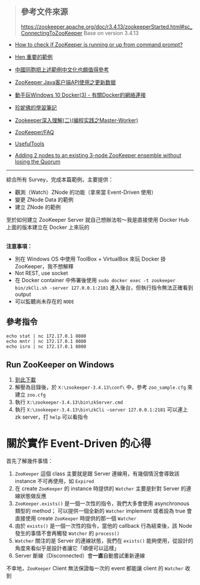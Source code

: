 > ## 參考文件來源
> https://zookeeper.apache.org/doc/r3.4.13/zookeeperStarted.html#sc_ConnectingToZooKeeper
> Base on version 3.4.13

- [How to check if ZooKeeper is running or up from command prompt?](https://stackoverflow.com/questions/29106546/how-to-check-if-zookeeper-is-running-or-up-from-command-prompt)  

- [Hen 重要的範例](https://zookeeper.apache.org/doc/r3.4.13/javaExample.html)

- [中國同胞把上述範例中文化也頗值得參考](http://www.cnblogs.com/haippy/archive/2012/07/20/2600077.html)

- [ZooKeeper Java客户端API使用之更新数据](https://my.oschina.net/lvyi/blog/521846)

- [動手玩Windows 10 Docker(3) - 有關Docker的網絡連接](https://dotblogs.com.tw/swater111/2017/01/03/171042)

- [珍妮佛的學習筆記](https://cutejaneii.wordpress.com/2017/07/24/docker-10-%E7%94%A8docker%E5%BB%BA%E7%AB%8Bzookeeper-clustermulti-host/)

- [Zookeeper深入理解(二)(编程实践之Master-Worker)](https://t.hao0.me/zookeeper/2015/03/02/zk-program-master-worker.html)

- [ZooKeeper/FAQ](https://wiki.apache.org/hadoop/ZooKeeper/FAQ) 

- [UsefulTools](https://cwiki.apache.org/confluence/display/ZOOKEEPER/UsefulTools)

- [Adding 2 nodes to an existing 3-node ZooKeeper ensemble without losing the Quorum](https://gist.github.com/miketheman/6057930)

- - - - - -

綜合所有 Survey，完成本篇範例，主要提供：

- 觀測（Watch）ZNode 的功能（拿來當 Event-Driven 使用）
- 變更 ZNode Data 的範例
- 建立 ZNode 的範例


至於如何建立 ZooKeeper Server 就自己想辦法啦～我是直接使用 Docker Hub 上面的版本建立在 Docker 上來玩的
<br/><br/>

**注意事項：**

- 別在 Windows OS 中使用 ToolBox + VirtualBox 來玩 Docker 掛 ZooKeeper，我不想解釋
- Not REST, use socket
- 在 Docker container 中佈署後使用
	`sudo docker exec -t zookeeper bin/zkCli.sh -server 127.0.0.1:2181`
	進入後台，但執行指令無法正確看到 output
- 可以監聽尚未存在的 `NODE`


參考指令
--------

```
echo stat | nc 172.17.0.1 8080
echo mntr | nc 172.17.0.1 8080
echo isro | nc 172.17.0.1 8080
```


Run ZooKeeper on Windows
------------------------

1. [到此下載](http://apache.stu.edu.tw/zookeeper/)
2. 解壓為目錄後，於 `X:\zookeeper-3.4.13\conf\` 中，參考 `zoo_sample.cfg` 來建立 `zoo.cfg`
3. 執行 `X:\zookeeper-3.4.13\bin\zkServer.cmd`
4. 執行 `X:\zookeeper-3.4.13\bin\zkCli –server 127.0.0.1:2181` 可以連上 zk server，打 `help` 可以看指令


關於實作 Event-Driven 的心得
============================


首先了解幾件事情：

1. `ZooKeeper` 這個 class 主要就是跟 Server 連線用，有幾個情況會導致該 instance 不可再使用，如 `Expired`
2. 在 create `ZooKeeper` 的 instance 時提供的 `Watcher` 主要是針對 Server 的連線狀態做反應
3. `ZooKeeper.exists()` 是一個一次性的指令，我們大多會使用 asynchronous 類型的 method；
	可以提供一個全新的 `Watcher` implement 或者設為 true 會直接使用 create `ZooKeeper` 時提供的那一個 `Watcher`
4. 由於 `exists()` 是一個一次性的指令，當他的 callback 行為結束後，該 Node 發生的事情不會再觸發 `Watcher` 的 `process()`
5. `Watcher` 關注的是 Server 的連線狀態，我們在 `exists()` 能夠使用，從設計的角度來看似乎是設計者讓它「順便可以這樣」
6. Server 斷線（Disconnected）會**一直**自動嘗試重新連線

不幸地，`ZooKeeper` Client 無法保證每一次的 event 都能讓 client 的 `Watcher` 收到
